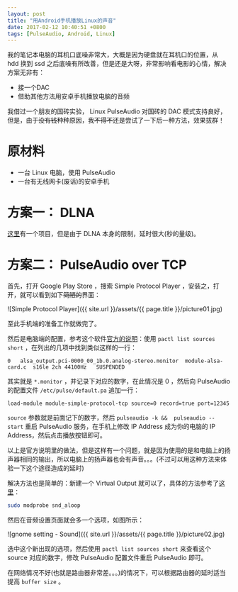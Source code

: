 ```yaml
---
layout: post
title: "用Android手机播放Linux的声音"
date: 2017-02-12 10:40:51 +0800
tags: [PulseAudio, Android, Linux]
---
```


我的笔记本电脑的耳机口底噪非常大，大概是因为硬盘就在耳机口的位置，从 hdd 换到 ssd 之后底噪有所改善，但是还是大呀，非常影响看电影的心情，解决方案无非有：

* 接一个DAC
* 借助其他方法用安卓手机播放电脑的音频

我借过一个朋友的国砖实验， Linux PulseAudio 对国砖的 DAC 模式支持良好，但是，由于~~没有钱~~种种原因，我~~不得不~~还是尝试了一下后一种方法，效果拔群！


# 原材料

* 一台 Linux 电脑，使用 PulseAudio
* 一台有无线网卡(废话)的安卓手机

# 方案一： DLNA

[这里](https://github.com/masmu/pulseaudio-dlna)有一个项目，但是由于 DLNA 本身的限制，延时很大(秒的量级)。

# 方案二： PulseAudio over TCP

首先，打开 Google Play Store ，搜索 Simple Protocol Player ，安装之，打开，就可以看到如下~~简陋的~~界面：

![Simple Protocol Player]({{ site.url }}/assets/{{ page.title }}/picture01.jpg)

至此手机端的准备工作就做完了。

然后是电脑端的配置，参考这个软件[官方的说明](http://kaytat.com/blog/?page_id=301)：使用 `pactl list sources short` ，在列出的几项中找到类似这样的一行：

```
0	alsa_output.pci-0000_00_1b.0.analog-stereo.monitor	module-alsa-card.c	s16le 2ch 44100Hz	SUSPENDED
```

其实就是 `*.monitor` ，并记录下对应的数字，在此情况是 0 ，然后向 PulseAudio 的配置文件 `/etc/pulse/default.pa` 追加一行：

```
load-module module-simple-protocol-tcp source=0 record=true port=12345
```

`source` 参数就是前面记下的数字，然后 `pulseaudio -k &&  pulseaudio --start` 重启 PulseAudio 服务，在手机上修改 IP Address 成为你的电脑的 IP Address，然后点击播放按钮即可。

以上是官方说明里的做法，但是这样有一个问题，就是因为使用的是和电脑上的扬声器相同的输出，所以电脑上的扬声器也会有声音。。。(不过可以用这种方法来体验一下这个途径造成的延时)

解决方法也是简单的：新建一个 Virtual Output 就可以了，具体的方法参考了[这里](http://unix.stackexchange.com/questions/174379/how-can-i-create-a-virtual-output-in-pulseaudio)：

```bash
sudo modprobe snd_aloop
```

然后在音频设置页面就会多一个选项，如图所示：

![gnome setting - Sound]({{ site.url }}/assets/{{ page.title }}/picture02.jpg)

选中这个新出现的选项，然后使用 `pactl list sources short` 来查看这个 source 对应的数字，修改 PulseAudio 配置文件重启 PulseAudio 即可。

在网络情况不好(也就是路由器非常差。。。)的情况下，可以根据路由器的延时适当提高 `buffer size` 。
